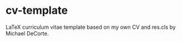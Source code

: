 cv-template
===========

LaTeX curriculum vitae template based on my own CV and
res.cls by Michael DeCorte.
